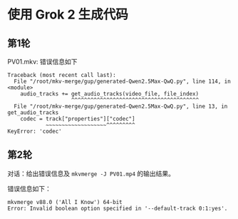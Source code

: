# 使用 Grok 2 生成代码

## 第1轮

PV01.mkv: 错误信息如下

```
Traceback (most recent call last):
  File "/root/mkv-merge/gup/generated-Qwen2.5Max-QwQ.py", line 114, in <module>
    audio_tracks += get_audio_tracks(video_file, file_index)
                    ^^^^^^^^^^^^^^^^^^^^^^^^^^^^^^^^^^^^^^^^
  File "/root/mkv-merge/gup/generated-Qwen2.5Max-QwQ.py", line 13, in get_audio_tracks
    codec = track["properties"]["codec"]
            ~~~~~~~~~~~~~~~~~~~^^^^^^^^^
KeyError: 'codec'
```

## 第2轮

对话：给出错误信息及 `mkvmerge -J PV01.mp4` 的输出结果。

错误信息如下：

```
mkvmerge v88.0 ('All I Know') 64-bit
Error: Invalid boolean option specified in '--default-track 0:1:yes'.
```
